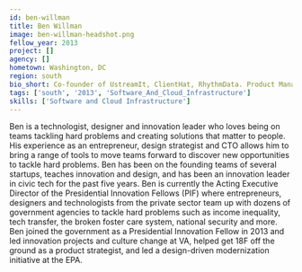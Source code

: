 ```yaml
---
id: ben-willman
title: Ben Willman
image: ben-willman-headshot.png
fellow_year: 2013
project: []
agency: []
hometown: Washington, DC
region: south
bio_short: Co-founder of UstreamIt, ClientHat, RhythmData. Product Manager, Design Strategist, Technologist. Lean Startup mentor and coach
tags: ['south', '2013', 'Software_And_Cloud_Infrastructure']
skills: ['Software and Cloud Infrastructure']
---
```


Ben is a technologist, designer and innovation leader who loves being on teams tackling hard problems and creating solutions that matter to people. His experience as an entrepreneur, design strategist and CTO allows him to bring a range of tools to move teams forward to discover new opportunities to tackle hard problems. Ben has been on the founding teams of several startups, teaches innovation and design, and has been an innovation leader in civic tech for the past five years. Ben is currently the Acting Executive Director of the Presidential Innovation Fellows (PIF) where entrepreneurs, designers and technologists from the private sector team up with dozens of  government agencies to tackle hard problems such as income inequality, tech transfer, the broken foster care system, national security and more. Ben joined the government as a Presidential Innovation Fellow in 2013 and led innovation projects and culture change at VA, helped get 18F off the ground as a product strategist, and led a design-driven modernization initiative at the EPA.
